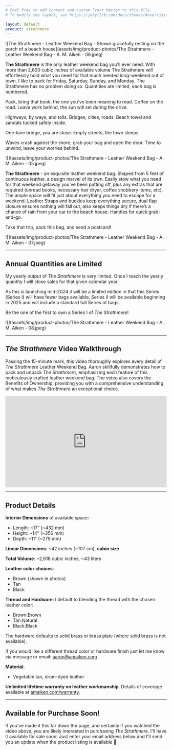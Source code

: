 ```yaml
---
# Feel free to add content and custom Front Matter to this file.
# To modify the layout, see https://jekyllrb.com/docs/themes/#overriding-theme-defaults

layout: default
product: strathmere
---
```

![The Strathmere - Leather Weekend Bag - Shown gracefully resting on the porch of a beach house](assets/img/product-photos/The Strathmere - Leather Weekend Bag - A. M. Aiken - 06.jpeg)

**The Strathmere** is the only leather weekend bag you’ll ever need. With more than 2,600 cubic inches of available volume The Strathmere will effortlessly hold what you need for that much needed long-weekend out of town. I like to pack for Friday, Saturday, Sunday, and Monday. The Strathmere has no problem doing so. Quantities are limited, each bag is numbered.

Pack, bring that book, the one you’ve been meaning to read. Coffee on the road. Leave work behind, the sun will set during the drive. 

Highways, by ways, and tolls. Bridges, cities, roads. Beach towel and sandals tucked safely inside. 

One-lane bridge, you are close. Empty streets, the town sleeps.  

Waves crash against the shore, grab your bag and open the door. Time to unwind, leave your worries behind. 

![](assets/img/product-photos/The Strathmere - Leather Weekend Bag - A. M. Aiken - 05.jpeg)

**The Strathmere** - an exquisite leather weekend bag. Shaped from 5 feet of continuous leather, a design marvel of its own. Easily stow what you need for that weekend getaway you’ve been putting off, plus any extras that are required (unread books, necessary hair dryer, coffee snobbery items, etc). The ample space will fit just about everything you need to escape for a weekend. Leather Straps and buckles keep everything secure, dual flap closure ensures nothing will fall out, also keeps things dry if there’s a chance of rain from your car to the beach house. Handles for quick grab-and-go. 

Take that trip, pack this bag, and send a postcard!

![](assets/img/product-photos/The Strathmere - Leather Weekend Bag - A. M. Aiken - 07.jpeg)

---

## Annual Quantities are Limited
My yearly output of _The Strathmere_ is very limited. Once I reach the yearly quantity I will close sales for that given calendar year. 

As this is launching mid-2024 it will be a limited edition in that this Series (Series I) will have fewer bags available, Series II will be available beginning in 2025 and will include a standard full Series of bags.

Be the one of the first to own a Series I of _The Strathmere_!

![](assets/img/product-photos/The Strathmere - Leather Weekend Bag - A. M. Aiken - 08.jpeg)

---

## _The Strathmere_ Video Walkthrough

Passing the 15-minute mark, this video thoroughly explores every detail of _The Strathmere_ Leather Weekend Bag. Aaron skillfully demonstrates how to pack and unpack _The Strathmere_, emphasizing each feature of this meticulously crafted leather weekend bag. The video also covers the Benefits of Ownership, providing you with a comprehensive understanding of what makes _The Strathmere_ an exceptional choice. 

<div style="position:relative;padding-top:56.25%;"><iframe src="https://iframe.mediadelivery.net/embed/117635/16a37ad7-afd6-4449-8a94-6a0fd57abb6a?autoplay=false&loop=false&muted=false&preload=true&responsive=true" loading="lazy" style="border:0;position:absolute;top:0;height:100%;width:100%;" allow="accelerometer;gyroscope;autoplay;encrypted-media;picture-in-picture;" allowfullscreen="true"></iframe></div>

---

## Product Details

**Interior Dimensions** of available space:
- Length: ~17” (~432 mm)
- Height: ~14" (~356 mm)
- Depth: ~11” (~279 mm)

**Linear Dimensions**: ~42 inches (~107 cm), **cabin size**

**Total Volume**: ~2,618 cubic inches, ~43 liters

**Leather color choices**:
- Brown (shown in photos)
- Tan
- Black

**Thread and Hardware**:
I default to blending the thread with the chosen leather color: 
- Brown:Brown 
- Tan:Natural 
- Black:Black

The hardware defaults to solid brass or brass plate (where solid brass is not available).

If you would like a different thread color or hardware finish just let me know via message or email: aaron@amaiken.com

**Material**:
- Vegetable tan, drum-dyed leather

**Unlimited lifetime warranty on leather workmanship**. Details of coverage available at [amaiken.com/warranty](https://amaiken.com/pages/shipping-returns-and-warranty-information).

---

## Available for Purchase Soon!

If you've made it this far down the page, and certainly if you watched the video above, you are likely interested in purchasing _The Strathmere_. I'll have it available for sale soon! Just enter your email address below and I'll send you an update when the product listing is available 🙂

<script async data-uid="924e3f3ef9" src="https://aaronaiken.ck.page/924e3f3ef9/index.js"></script>
<!--
<button type="button" class="buy-now"><a href="" title="" target="">Buy Now</a></button>

<button type="button" class="join-club"><a href="/club/" target="_blank" title="Join The Strathmere Club and Buy The Strathmere Leather Weekend Bag at 35% Off">Buy with 35% Off</a></button>-->